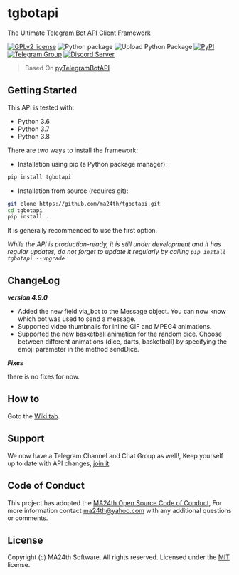# tgbotapi

The Ultimate [Telegram Bot API](https://core.telegram.org/bots/api) Client Framework

[![GPLv2 license](https://img.shields.io/badge/LICENSE-GPLv2-red)](https://github.com/ma24th/tgbotapi/blob/master/LICENSE)
![Python package](https://github.com/MA24th/tgbotapi/workflows/Python%20package/badge.svg)
![Upload Python Package](https://github.com/MA24th/tgbotapi/workflows/Upload%20Python%20Package/badge.svg)
[![PyPI](https://img.shields.io/badge/PyPI-v4.7.0-yellow.svg)](https://pypi.org/project/tgbotapi/)
[![Telegram Group](https://img.shields.io/badge/Telegram-Group-blue.svg)](https://t.me/GuardBotc)
[![Discord Server](https://img.shields.io/badge/Discord-Server-blue.svg)](https://discord.gg/g65AqbPK6g)

> Based On [pyTelegramBotAPI](https://github.com/eternnoir/pyTelegramBotAPI)
## Getting Started

This API is tested with:

* Python 3.6
* Python 3.7
* Python 3.8

There are two ways to install the framework:

* Installation using pip (a Python package manager):

```bash
pip install tgbotapi
```

* Installation from source (requires git):

```bash
git clone https://github.com/ma24th/tgbotapi.git
cd tgbotapi
pip install .
```

It is generally recommended to use the first option.

*While the API is production-ready, it is still under development and it has regular updates, do not forget to update it regularly by calling `pip install tgbotapi --upgrade`*

## ChangeLog
**_version 4.9.0_**
- Added the new field via_bot to the Message object. You can now know which bot was used to send a message.
- Supported video thumbnails for inline GIF and MPEG4 animations.
- Supported the new basketball animation for the random dice. Choose between different animations (dice, darts, basketball) by specifying the emoji parameter in the method sendDice.

**_Fixes_**

there is no fixes for now.

## How to
Goto the [Wiki tab](https://github.com/MA24th/tgbotapi/wiki).

## Support

We now have a Telegram Channel and Chat Group as well!,
Keep yourself up to date with API changes,
[join it](https://t.me/GuardBotc).

## Code of Conduct

This project has adopted the [MA24th Open Source Code of Conduct](https://github.com/MA24th/MA24th/blob/main/CODE_OF_CONDUCT.md),
For more information contact [ma24th@yahoo.com](mailto:ma24th@yahoo.com) with any additional questions or comments.

## License

Copyright (c) MA24th Software. All rights reserved.
Licensed under the [MIT](LICENSE.txt) license.
